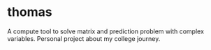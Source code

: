 # thomas
A compute tool to solve matrix and prediction problem with complex variables. Personal project about my college journey. 
